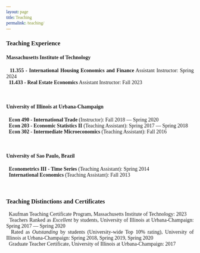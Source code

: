 ```yaml
---
layout: page
title: Teaching
permalink: /teaching/
---
```


<style>
   html * {
        font-family: Cambria,Georgia,serif; 
      }
   
   .button {
     border: none;
     color: white;
     padding: 8px 32px;
     text-align: center;
     text-decoration: none;
     display: inline-block;
     font-size: 16px;
     margin: 0px 0px;
     transition-duration: 0.4s;
     cursor: pointer;
}
   
 .button-1 {
  background-color: #FFFFFF;
  border: 0;
  border-radius: .5rem;
  box-sizing: border-box;
  color: #86152c;
  font-family: Cambria,Georgia,serif;
  font-size: .75rem;
  font-weight: 600;
  line-height: 1rem;
  padding: .2rem .75rem;
  text-align: center;
  text-decoration: none #D1D5DB solid;
  text-decoration-thickness: auto;
  box-shadow: 0 3px 9px 0 rgba(0, 0, 0, 0.1), 0 3px 6px 3px rgba(0, 0, 0, 0.06);
  transition-duration: 0.4s;
  margin: 0px 0px;
  cursor: pointer;
  user-select: none;
  -webkit-user-select: none;
  touch-action: manipulation;
}

.button-1:hover {
  /* background-color: rgb(87,117,153);*/
  background-color: rgb(134, 21, 44);
  color: white;
}

.button-1:focus {
  outline: 2px solid transparent;
  outline-offset: 2px;
}

.button-1:focus-visible {
  box-shadow: none;
}
   
 .collapse{
  display:none
}

.collapse.in{
    display:block
  }

tr.collapse.in{
  display:table-row
}

tbody.collapse.in{
  display:table-row-group
}

.collapsing{
  position:relative;
  height:0;
  overflow:hidden;
  -webkit-transition-property:height,visibility;
  -o-transition-property:height,visibility;
  transition-property:height,visibility;
  -webkit-transition-duration:.35s;
  -o-transition-duration:.35s;
  transition-duration:.35s;
  -webkit-transition-timing-function:ease;
  -o-transition-timing-function:ease;
  transition-timing-function:ease
}
   
 p.ex1 {
  padding-top: 0em;
  padding-bottom: 0em;
  font-size:14px;
}
   
 a:link, a:visited {
  background-color: white;
  color: rgb(134, 21, 44);
  text-align: center;
  text-decoration: none;
}
   
a:hover {
   text-decoration:underline;
}
   
</style>

### Teaching Experience

#### Massachusetts Institute of Technology

<p class="ex1" align="justify">&nbsp;&nbsp;<b>11.355 - International Housing Economics and Finance</b> Assistant Instructor: <font style="font-size:14px">Spring 2024</font> <br>
&nbsp;&nbsp;<b>11.433 - Real Estate Economics</b> Assistant Instructor: <font style="font-size:14px">Fall 2023</font> </p>

<br>

#### University of Illinois at Urbana-Champaign

<p class="ex1" align="justify">&nbsp;&nbsp;<b>Econ 490 - International Trade</b> (Instructor): <font style="font-size:14px">Fall 2018 &mdash; Spring 2020</font> <br>
&nbsp;&nbsp;<b>Econ 203 - Economic Statistics II</b> (Teaching Assistant): <font style="font-size:14px">Spring 2017 &mdash; Spring 2018</font> <br>
&nbsp;&nbsp;<b>Econ 302 - Intermediate Microeconomics</b> (Teaching Assistant): <font style="font-size:14px">Fall 2016</font> </p>

<br>

#### University of Sao Paulo, Brazil
<p class="ex1" align="justify">&nbsp;&nbsp;<b>Econometrics III - Time Series</b> (Teaching Assistant): <font style="font-size:14px">Spring 2014</font> <br>
&nbsp;&nbsp;<b>International Economics</b> (Teaching Assistant): <font style="font-size:14px">Fall 2013</font> </p>

<br>

### Teaching Distinctions and Certificates
<p class="ex1" align="justify">&nbsp;&nbsp;Kaufman Teaching Certificate Program, Massachusetts Institute of Technology: <font style="font-size:14px">2023</font> <br>
&nbsp;&nbsp;Teachers Ranked as <em>Excellent</em> by students, University of Illinois at Urbana-Champaign: <font style="font-size:14px">Spring 2017 &mdash; Spring 2020</font> <br>
&nbsp;&nbsp;Rated as <em>Outstanding</em> by students (University-wide Top 10% rating), University of Illinois at Urbana-Champaign: <font style="font-size:14px">Spring 2018, Spring 2019, Spring 2020</font> <br>
&nbsp;&nbsp;Graduate Teacher Certificate, University of Illinois at Urbana-Champaign: <font style="font-size:14px">2017</font> </p>

